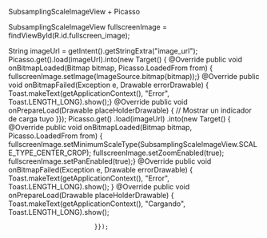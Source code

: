 SubsamplingScaleImageView + Picasso



SubsamplingScaleImageView fullscreenImage = findViewById(R.id.fullscreen_image);

String imageUrl = getIntent().getStringExtra("image_url");
        Picasso.get().load(imageUrl).into(new Target() {
                @Override
                public void onBitmapLoaded(Bitmap bitmap, Picasso.LoadedFrom from) {
                    fullscreenImage.setImage(ImageSource.bitmap(bitmap));}
                @Override
                public void onBitmapFailed(Exception e, Drawable errorDrawable) {
                    Toast.makeText(getApplicationContext(), "Error", Toast.LENGTH_LONG).show();}
                @Override
                public void onPrepareLoad(Drawable placeHolderDrawable) {
                // Mostrar un indicador de carga tuyo
                }});
            Picasso.get()
                    .load(imageUrl)
                    .into(new Target() {
                        @Override
                        public void onBitmapLoaded(Bitmap bitmap, Picasso.LoadedFrom from) {
                            fullscreenImage.setMinimumScaleType(SubsamplingScaleImageView.SCALE_TYPE_CENTER_CROP);
                            fullscreenImage.setZoomEnabled(true);
                            fullscreenImage.setPanEnabled(true);}
                        @Override
                        public void onBitmapFailed(Exception e, Drawable errorDrawable) {
                            Toast.makeText(getApplicationContext(), "Error", Toast.LENGTH_LONG).show();                        }
                        @Override
                        public void onPrepareLoad(Drawable placeHolderDrawable) {
                            Toast.makeText(getApplicationContext(), "Cargando", Toast.LENGTH_LONG).show();
                            
                            }});
